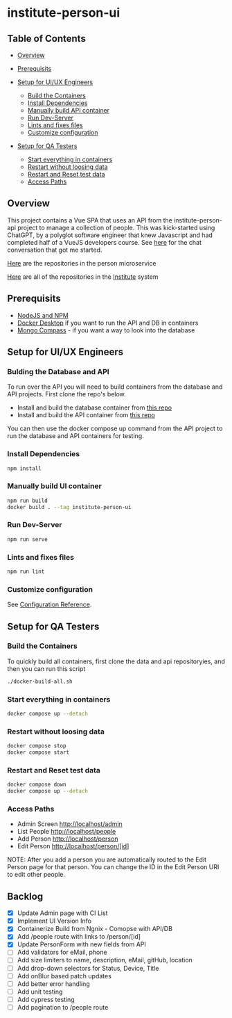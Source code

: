 # institute-person-ui

## Table of Contents

- [Overview](#overview)
- [Prerequisits](#prerequisits)
- [Setup for UI/UX Engineers](#setup-for-uiux-engineers)
  - [Build the Containers](#bulding-the-database-and-api)
  - [Install Dependencies](#install-dependencies)
  - [Manually build API container](#manually-build-ui-container)
  - [Run Dev-Server](#run-dev-server)
  - [Lints and fixes files](#lints-and-fixes-files)
  - [Customize configuration](#customize-configuration)

- [Setup for QA Testers](#setup-for-qa-testers)
  - [Start everything in containers](#start-everything-in-containers)
  - [Restart without loosing data](#restart-without-loosing-data)
  - [Restart and Reset test data](#restart-and-reset-test-data)
  - [Access Paths](#access-paths)

## Overview

This project contains a Vue SPA that uses an API from the institute-person-api project to manage a collection of people. This was kick-started using ChatGPT, by a polyglot software engineer that knew Javascript and had completed half of a VueJS developers course. See [here](https://chat.openai.com/share/5d5db6f2-2f42-491a-9673-3246feb20013) for the chat conversation that got me started.

[Here](https://github.com/orgs/agile-learning-institute/repositories?q=institute-person&type=all&sort=name) are the repositories in the person microservice

[Here](https://github.com/orgs/agile-learning-institute/repositories?q=institute&type=all&sort=name) are all of the repositories in the [Institute](https://github.com/agile-learning-institute/institute/tree/main) system

## Prerequisits

- [NodeJS and NPM](https://docs.npmjs.com/downloading-and-installing-node-js-and-npm)
- [Docker Desktop](https://www.docker.com/products/docker-desktop/) if you want to run the API and DB in containers
- [Mongo Compass](https://www.mongodb.com/try/download/compass) - if you want a way to look into the database

## Setup for UI/UX Engineers

### Bulding the Database and API

To run over the API you will need to build containers from the database and API projects. First clone the repo's below.

- Install and build the database container from [this repo](https://github.com/agile-learning-institute/institute-mongodb)
- Install and build the API container from [this repo](https://github.com/agile-learning-institute/institute-person-api)

You can then use the docker compose up command from the API project to run the database and API containers for testing.

### Install Dependencies

``` bash
npm install
```

### Manually build UI container

```bash
npm run build
docker build . --tag institute-person-ui
```

### Run Dev-Server

``` bash
npm run serve
```

### Lints and fixes files

``` bash
npm run lint
```

### Customize configuration

See [Configuration Reference](https://cli.vuejs.org/config/).

## Setup for QA Testers

### Build the Containers

To quickly build all containers, first clone the data and api repositoryies, and then you can run this script

```bash
./docker-build-all.sh
```

### Start everything in containers

```bash
docker compose up --detach
```

### Restart without loosing data

```bash
docker compose stop
docker compose start
```

### Restart and Reset test data

```bash
docker compose down
docker compose up --detach
```

### Access Paths

- Admin Screen [http://localhost/admin](http://localhost/admin)
- List People [http://localhost/people](http://localhost/people)
- Add Person [http://localhost/person](http://localhost/person)
- Edit Person [http://localhost/person/[id]](http://localhost/person/[id])

NOTE: After you add a person you are automatically routed to the Edit Person page for that person. You can change the ID in the Edit Person URI to edit other people.

## Backlog

- [x] Update Admin page with CI List
- [x] Implement UI Version Info
- [x] Containerize Build from Ngnix - Comopse with API/DB
- [x] Add /people route with links to /person/[id]
- [x] Update PersonForm with new fields from API
- [ ] Add validators for eMail, phone
- [ ] Add size limiters to name, description, eMail, gitHub, location
- [ ] Add drop-down selectors for Status, Device, Title
- [ ] Add onBlur based patch updates
- [ ] Add better error handling
- [ ] Add unit testing
- [ ] Add cypress testing
- [ ] Add pagination to /people route

